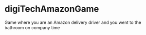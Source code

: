 # digiTechAmazonGame
Game where you are an Amazon delivery driver and you went to the bathroom on company time
